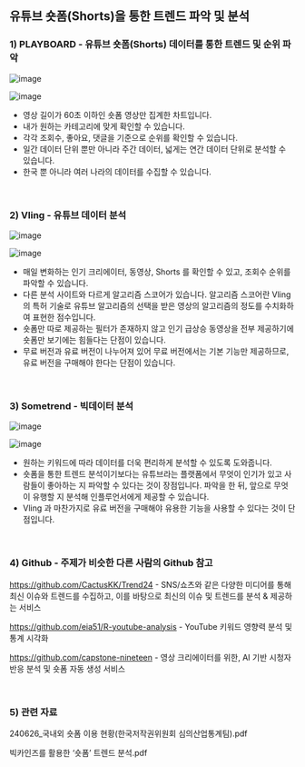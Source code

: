 ##  유튜브 숏폼(Shorts)을 통한 트렌드 파악 및 분석 


###  1) PLAYBOARD - 유튜브 숏폼(Shorts) 데이터를 통한 트렌드 및 순위 파악
![image](https://github.com/user-attachments/assets/3a03ef49-9ec8-459e-81ba-4a1f2c83bbf7)

![image](https://github.com/user-attachments/assets/afc50a2d-81ec-4a0f-a84e-1e620f649c96)

-  영상 길이가 60초 이하인 숏폼 영상만 집계한 차트입니다.
-  내가 원하는 카테고리에 맞게 확인할 수 있습니다.
-  각각 조회수, 좋아요, 댓글을 기준으로 순위를 확인할 수 있습니다.
-  일간 데이터 단위 뿐만 아니라 주간 데이터, 넓게는 연간 데이터 단위로 분석할 수 있습니다.
-  한국 뿐 아니라 여러 나라의 데이터를 수집할 수 있습니다.

</br>

###  2) Vling - 유튜브 데이터 분석
![image](https://github.com/user-attachments/assets/85ffcbde-c436-40c5-8f14-6c99f1d9fbe8)

![image](https://github.com/user-attachments/assets/4323b7dd-f2fe-4f49-823d-bcfe974477d3)

- 매일 변화하는 인기 크리에이터, 동영상, Shorts 를 확인할 수 있고, 조회수 순위를 파악할 수 있습니다.
- 다른 분석 사이트와 다르게 알고리즘 스코어가 있습니다. 알고리즘 스코어란 Vling 의 특허 기술로 유튜브 알고리즘의 선택을 받은 영상의 알고리즘의 정도를 수치화하여 표현한 점수입니다.
- 숏폼만 따로 제공하는 필터가 존재하지 않고 인기 급상승 동영상을 전부 제공하기에 숏폼만 보기에는 힘들다는 단점이 있습니다.
- 무료 버전과 유료 버전이 나누어져 있어 무료 버전에서는 기본 기능만 제공하므로, 유료 버전을 구매해야 한다는 단점이 있습니다.

</br>

###  3) Sometrend - 빅데이터 분석
![image](https://github.com/user-attachments/assets/cd07a6eb-29f6-4f86-9e55-624bfcd777f2)

![image](https://github.com/user-attachments/assets/7b36d53b-2fff-42c8-88d3-37d1e74886f6)

- 원하는 키워드에 따라 데이터를 더욱 편리하게 분석할 수 있도록 도와줍니다.
- 숏폼을 통한 트렌드 분석이기보다는 유튜브라는 플랫폼에서 무엇이 인기가 있고 사람들이 좋아하는 지 파악할 수 있다는 것이 장점입니다. 파악을 한 뒤, 앞으로 무엇이 유행할 지 분석해 인플루언서에게 제공할 수 있습니다.
- Vling 과 마찬가지로 유료 버전을 구매해야 유용한 기능을 사용할 수 있다는 것이 단점입니다.

</br>

###  4) Github - 주제가 비슷한 다른 사람의 Github 참고

https://github.com/CactusKK/Trend24   -  SNS/쇼츠와 같은 다양한 미디어를 통해 최신 이슈와 트렌드를 수집하고, 이를 바탕으로 최신의 이슈 및 트렌드를 분석 & 제공하는 서비스

https://github.com/eia51/R-youtube-analysis   -  YouTube 키워드 영향력 분석 및 통계 시각화

https://github.com/capstone-nineteen   -  영상 크리에이터를 위한, AI 기반 시청자 반응 분석 및 숏폼 자동 생성 서비스

</br>

###  5) 관련 자료

240626_국내외 숏폼 이용 현황(한국저작권위원회 심의산업통계팀).pdf

빅카인즈를 활용한 ‘숏폼’ 트렌드 분석.pdf







